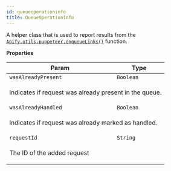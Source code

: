 ```yaml
---
id: queueoperationinfo
title: QueueOperationInfo
---
```

<a name="QueueOperationInfo"></a>

A helper class that is used to report results from the
[`Apify.utils.puppeteer.enqueueLinks()`](../api/puppeteer#puppeteer.enqueueLinks) function.

**Properties**
<table>
<thead>
<tr>
<th>Param</th><th>Type</th>
</tr>
</thead>
<tbody>
<tr>
<td><code>wasAlreadyPresent</code></td><td><code>Boolean</code></td>
</tr>
<tr>
<td colspan="3"><p>Indicates if request was already present in the queue.</p>
</td></tr><tr>
<td><code>wasAlreadyHandled</code></td><td><code>Boolean</code></td>
</tr>
<tr>
<td colspan="3"><p>Indicates if request was already marked as handled.</p>
</td></tr><tr>
<td><code>requestId</code></td><td><code>String</code></td>
</tr>
<tr>
<td colspan="3"><p>The ID of the added request</p>
</td></tr></tbody>
</table>
